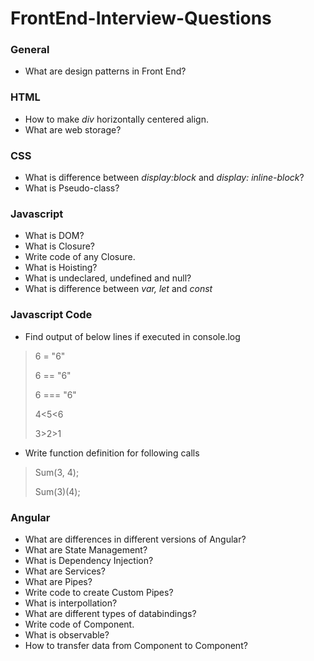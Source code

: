 # FrontEnd-Interview-Questions

### General

- What are design patterns in Front End?

### HTML

- How to make *div* horizontally centered align.
- What are web storage?

### CSS

- What is difference between *display:block* and *display: inline-block*?
- What is Pseudo-class?

### Javascript

- What is DOM?
- What is Closure?
- Write code of any Closure.
- What is Hoisting?
- What is undeclared, undefined and null?
- What is difference between *var, let* and *const*

### Javascript Code

- Find output of below lines if executed in console.log
> 6 = "6"
> 
> 6 == "6"
> 
> 6 === "6"
> 
> 4<5<6
> 
> 3>2>1

- Write function definition for following calls
> Sum(3, 4);
> 
> Sum(3)(4);

### Angular

- What are differences in different versions of Angular?
- What are State Management?
- What is Dependency Injection?
- What are Services?
- What are Pipes?
- Write code to create Custom Pipes?
- What is interpollation?
- What are different types of databindings?
- Write code of Component.
- What is observable?
- How to transfer data from Component to Component?
